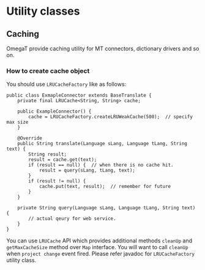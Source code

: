 # Utility classes

## Caching 

OmegaT provide caching utility for MT connectors, dictionary drivers and so on.

### How to create cache object

You should use `LRUCacheFactory` like as follows:

    public class ExmapleConnector extends BaseTranslate {
        private final LRUCache<String, String> cache;

        public ExampleConnector() {
            cache = LRUCacheFactory.createLRUWeakCache(500);  // specify max size
        }

        @Override
        public String translate(Language sLang, Language tLang, String text) {
            String result;
            result = cache.get(text);
            if (result == null) {  // when there is no cache hit.
                result = query(sLang, tLang, text);
            }
            if (result != null) {
                cache.put(text, result);  // remember for future
            }
        }

        private String query(Language sLang, Language tLang, String text) {
            // actual qeury for web service.
        }
    }

You can use `LRUCache` API which provides additional methods `cleanUp` and `getMaxCacheSize` method
over `Map` interface.  You will want to call `cleanUp` when `project change` event fired.
Please refer javadoc for `LRUCacheFactory` utility class.

